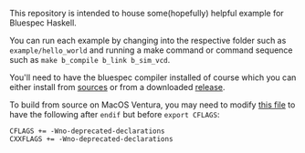 This repository is intended to house some(hopefully) helpful example for Bluespec Haskell.

You can run each example by changing into the respective folder such as ``example/hello_world`` and running a make command or command sequence such as ``make b_compile b_link b_sim_vcd``.

You'll need to have the bluespec compiler installed of course which you can either install from [sources](https://github.com/B-Lang-org/bsc/blob/main/INSTALL.md#compiling-bsc-from-source) or from a downloaded [release](https://github.com/B-Lang-org/bsc/releases/tag/2022.01).

To build from source on MacOS Ventura, you may need to modify [this file](https://github.com/B-Lang-org/bsc/blob/af852df596fcf41f578978c89765adcb6d4839f9/platform.mk#L54) to have the following after ``endif`` but before ``export CFLAGS``:

```make
CFLAGS += -Wno-deprecated-declarations
CXXFLAGS += -Wno-deprecated-declarations
```